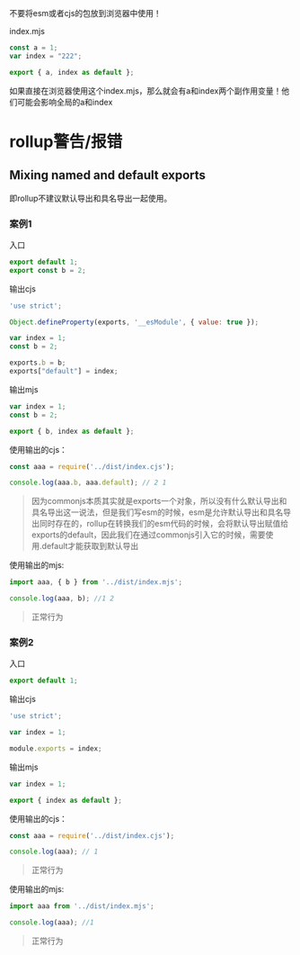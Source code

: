 不要将esm或者cjs的包放到浏览器中使用！

index.mjs

```js
const a = 1;
var index = "222";

export { a, index as default };

```

如果直接在浏览器使用这个index.mjs，那么就会有a和index两个副作用变量！他们可能会影响全局的a和index

# rollup警告/报错

## Mixing named and default exports

即rollup不建议默认导出和具名导出一起使用。

### 案例1

入口

```js
export default 1;
export const b = 2;
```

输出cjs

```js
'use strict';

Object.defineProperty(exports, '__esModule', { value: true });

var index = 1;
const b = 2;

exports.b = b;
exports["default"] = index;
```

输出mjs

```js
var index = 1;
const b = 2;

export { b, index as default };
```

使用输出的cjs：

```js
const aaa = require('../dist/index.cjs');

console.log(aaa.b, aaa.default); // 2 1
```

> 因为commonjs本质其实就是exports一个对象，所以没有什么默认导出和具名导出这一说法，但是我们写esm的时候，esm是允许默认导出和具名导出同时存在的，rollup在转换我们的esm代码的时候，会将默认导出赋值给exports的default，因此我们在通过commonjs引入它的时候，需要使用.default才能获取到默认导出

使用输出的mjs:

```js
import aaa, { b } from '../dist/index.mjs';

console.log(aaa, b); //1 2
```

> 正常行为

### 案例2

入口

```js
export default 1;
```

输出cjs

```js
'use strict';

var index = 1;

module.exports = index;
```

输出mjs

```js
var index = 1;

export { index as default };
```

使用输出的cjs：

```js
const aaa = require('../dist/index.cjs');

console.log(aaa); // 1
```

> 正常行为

使用输出的mjs:

```js
import aaa from '../dist/index.mjs';

console.log(aaa); //1
```

> 正常行为